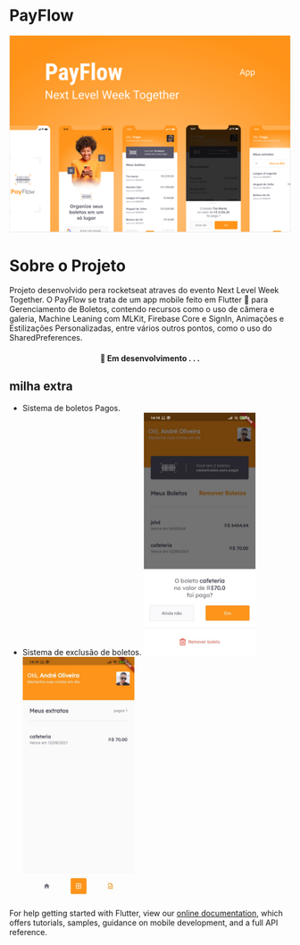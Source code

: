 # PayFlow

![capa do projeto](https://github.com/AndreLuiz-JService/PayFlow/blob/master/PayFlow%20Capa.PNG)  

# Sobre o Projeto

Projeto desenvolvido pera rocketseat atraves do evento Next Level Week Together.
O PayFlow se trata de um app mobile feito em Flutter 💙 para Gerenciamento de Boletos, contendo recursos como o uso de câmera e galeria, Machine Leaning com MLKit, Firebase Core e SignIn, Animações e Estilizações Personalizadas, entre vários outros pontos, como o uso do SharedPreferences. 

<h4 align="center"> 
	🚧  Em desenvolvimento . . .
</h4>


## milha extra

- Sistema de boletos Pagos.
- Sistema de exclusão de boletos.
<img src="https://github.com/AndreLuiz-JService/PayFlow/blob/master/assets/images/ShowModalBottomSheet.jpeg" alt="ShowModalBottomSheet" width="200"/> <img src="https://github.com/AndreLuiz-JService/PayFlow/blob/master/assets/images/boletos_pagos.jpeg" alt="boletos pagos" width="200"/> 

For help getting started with Flutter, view our
[online documentation](https://flutter.dev/docs), which offers tutorials,
samples, guidance on mobile development, and a full API reference.

